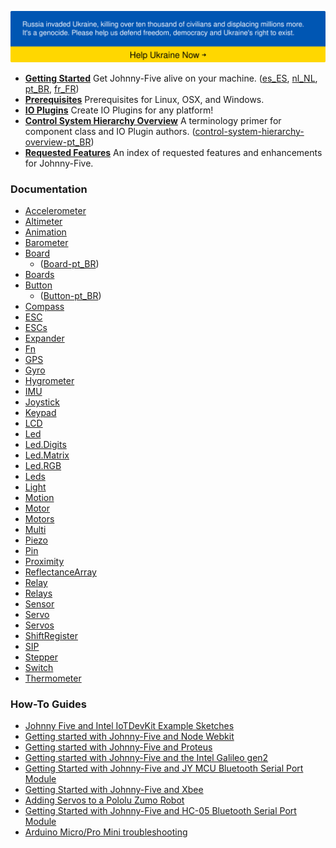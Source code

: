 [![Stand With Ukraine](https://raw.githubusercontent.com/vshymanskyy/StandWithUkraine/main/banner2-direct.svg)](https://standwithukraine.pp.ua)

<!--extract-start:guides-->

- **[Getting Started](https://github.com/rwaldron/johnny-five/wiki/Getting-Started)** Get Johnny-Five alive on your machine. ([es_ES][], [nl_NL][], [pt_BR][], [fr_FR][])
- **[Prerequisites](https://github.com/rwaldron/johnny-five/wiki/Getting-Started#prerequisites)** Prerequisites for Linux, OSX, and Windows.
- **[IO Plugins](https://github.com/rwaldron/johnny-five/wiki/IO-Plugins)** Create IO Plugins for any platform!
- **[Control System Hierarchy Overview](https://github.com/rwaldron/johnny-five/wiki/Control-System-Hierarchy-Overview)** A terminology primer for component class and IO Plugin authors. ([control-system-hierarchy-overview-pt_BR][])
- **[Requested Features](Requested-Features)** An index of requested features and enhancements for Johnny-Five.

[es_ES]: https://github.com/rwaldron/johnny-five/wiki/Getting-Started-es_ES
[nl_NL]: https://github.com/rwaldron/johnny-five/wiki/Getting-Started-nl_NL
[pt_BR]: https://github.com/rwaldron/johnny-five/wiki/Getting-Started-pt_BR
[fr_FR]: https://github.com/rwaldron/johnny-five/wiki/Getting-Started-fr_FR

[control-system-hierarchy-overview-pt_BR]: https://github.com/rwaldron/johnny-five/wiki/Control-System-Hierarchy-Overview-pt_BR

<!--extract-end:guides-->

### Documentation 

<!--extract-start:api-->

- [Accelerometer](https://github.com/rwaldron/johnny-five/wiki/Accelerometer)
- [Altimeter](https://github.com/rwaldron/johnny-five/wiki/Altimeter)
- [Animation](https://github.com/rwaldron/johnny-five/wiki/Animation)
- [Barometer](https://github.com/rwaldron/johnny-five/wiki/Barometer)
- [Board](https://github.com/rwaldron/johnny-five/wiki/Board) 
  - ([Board-pt_BR][])
- [Boards](https://github.com/rwaldron/johnny-five/wiki/Boards) 
- [Button](https://github.com/rwaldron/johnny-five/wiki/Button) 
  - ([Button-pt_BR][])
- [Compass](https://github.com/rwaldron/johnny-five/wiki/Compass)
- [ESC](https://github.com/rwaldron/johnny-five/wiki/ESC)
- [ESCs](https://github.com/rwaldron/johnny-five/wiki/ESCs)
- [Expander](https://github.com/rwaldron/johnny-five/wiki/Expander)
- [Fn](https://github.com/rwaldron/johnny-five/wiki/Fn)
- [GPS](https://github.com/rwaldron/johnny-five/wiki/GPS)
- [Gyro](https://github.com/rwaldron/johnny-five/wiki/Gyro)
- [Hygrometer](https://github.com/rwaldron/johnny-five/wiki/Hygrometer)
- [IMU](https://github.com/rwaldron/johnny-five/wiki/IMU)
- [Joystick](https://github.com/rwaldron/johnny-five/wiki/Joystick)
- [Keypad](https://github.com/rwaldron/johnny-five/wiki/Keypad)
- [LCD](https://github.com/rwaldron/johnny-five/wiki/LCD)
- [Led](https://github.com/rwaldron/johnny-five/wiki/Led)
- [Led.Digits](https://github.com/rwaldron/johnny-five/wiki/Led.Digits)
- [Led.Matrix](https://github.com/rwaldron/johnny-five/wiki/Led.Matrix)
- [Led.RGB](https://github.com/rwaldron/johnny-five/wiki/Led.RGB)
- [Leds](https://github.com/rwaldron/johnny-five/wiki/Leds)
- [Light](https://github.com/rwaldron/johnny-five/wiki/Light)
- [Motion](https://github.com/rwaldron/johnny-five/wiki/Motion)
- [Motor](https://github.com/rwaldron/johnny-five/wiki/Motor)
- [Motors](https://github.com/rwaldron/johnny-five/wiki/Motors)
- [Multi](https://github.com/rwaldron/johnny-five/wiki/Multi)
- [Piezo](https://github.com/rwaldron/johnny-five/wiki/Piezo)
- [Pin](https://github.com/rwaldron/johnny-five/wiki/Pin)
- [Proximity](https://github.com/rwaldron/johnny-five/wiki/Proximity)
- [ReflectanceArray](https://github.com/rwaldron/johnny-five/wiki/ReflectanceArray)
- [Relay](https://github.com/rwaldron/johnny-five/wiki/Relay)
- [Relays](https://github.com/rwaldron/johnny-five/wiki/Relays)
- [Sensor](https://github.com/rwaldron/johnny-five/wiki/Sensor)
- [Servo](https://github.com/rwaldron/johnny-five/wiki/Servo)
- [Servos](https://github.com/rwaldron/johnny-five/wiki/Servos)
- [ShiftRegister](https://github.com/rwaldron/johnny-five/wiki/ShiftRegister)
- [SIP](https://github.com/rwaldron/johnny-five/wiki/System-in-Package)
- [Stepper](https://github.com/rwaldron/johnny-five/wiki/Stepper)
- [Switch](https://github.com/rwaldron/johnny-five/wiki/Switch)
- [Thermometer](https://github.com/rwaldron/johnny-five/wiki/Thermometer)


<!--extract-end:api-->

[Board-pt_BR]: https://github.com/rwaldron/johnny-five/wiki/Board-pt_BR
[Button-pt_BR]: https://github.com/rwaldron/johnny-five/wiki/Button-pt_BR

### How-To Guides

<!--extract-start:guides-->

- [Johnny Five and Intel IoTDevKit Example Sketches](https://github.com/rwaldron/johnny-five/wiki/Johnny-Five-and-Intel-IoTDevKit-Example-Sketches)
- [Getting started with Johnny-Five and Node Webkit](https://github.com/rwaldron/johnny-five/wiki/Getting-Started-with-Johnny-Five-and-NW.js-(a.k.a.-node-webkit))
- [Getting started with Johnny-Five and Proteus](https://github.com/rwaldron/johnny-five/wiki/Getting-started-with-Johnny-Five-and-Proteus)
- [Getting started with Johnny-Five and the Intel Galileo gen2](https://github.com/rwaldron/johnny-five/wiki/Getting-started-with-Johnny-Five-and-the-Intel-Galileo-gen2)
- [Getting Started with Johnny-Five and JY MCU Bluetooth Serial Port Module](https://github.com/rwaldron/johnny-five/wiki/Getting-Started-with-Johnny-Five-and-JY-MCU-Bluetooth-Serial-Port-Module)
- [Getting Started with Johnny-Five and Xbee](https://github.com/rwaldron/johnny-five/wiki/Getting-Started-with-Johnny-Five-and-Xbee)
- [Adding Servos to a Pololu Zumo Robot](https://github.com/rwaldron/johnny-five/wiki/Adding-Servos-to-a-Pololu-Zumo-Robot)
- [Getting Started with Johnny-Five and HC-05 Bluetooth Serial Port Module](https://github.com/rwaldron/johnny-five/wiki/Getting-Started-with-Johnny-Five-and-HC-05-Bluetooth-Serial-Port-Module)
- [Arduino Micro/Pro Mini troubleshooting](https://github.com/rwaldron/johnny-five/wiki/Arduino-Micro-and-Pro-Mini-Firmata-J5-troubleshooting)

<!--extract-end:guides-->
